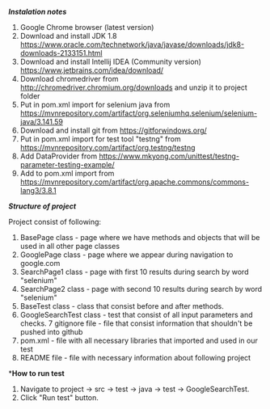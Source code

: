 ***Instalation notes***

1. Google Chrome browser (latest version)
2. Download and install JDK 1.8
https://www.oracle.com/technetwork/java/javase/downloads/jdk8-downloads-2133151.html
3. Download and install Intellij IDEA (Community version)
https://www.jetbrains.com/idea/download/
4. Download chromedriver from http://chromedriver.chromium.org/downloads and unzip it to project folder
5. Put in pom.xml import for selenium java from https://mvnrepository.com/artifact/org.seleniumhq.selenium/selenium-java/3.141.59
6. Download and install git from https://gitforwindows.org/
7. Put in pom.xml import for test tool "testng" from https://mvnrepository.com/artifact/org.testng/testng
8. Add DataProvider from https://www.mkyong.com/unittest/testng-parameter-testing-example/
9. Add to pom.xml import from https://mvnrepository.com/artifact/org.apache.commons/commons-lang3/3.8.1

***Structure of project***

Project consist of following:
1. BasePage class - page where we have methods and objects that will be used in all other page classes
2. GooglePage class - page where we appear during navigation to  google.com
3. SearchPage1 class - page with first 10 results during search by word "selenium"
4. SearchPage2 class - page with second 10 results during search by word "selenium"
5. BaseTest class - class that consist before and after methods.
6. GoogleSearchTest class - test that consist of all input parameters and checks.
7 gitignore file - file that consist information that shouldn't be pushed into github
8. pom.xml - file with all necessary libraries that imported and used in our test
9. README file - file with necessary information about following project

***How to run test**

1. Navigate to project -> src -> test -> java -> test -> GoogleSearchTest.
2. Click "Run test" button.
